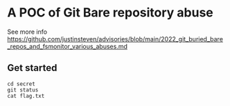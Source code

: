# A POC of Git Bare repository abuse

See more info https://github.com/justinsteven/advisories/blob/main/2022_git_buried_bare_repos_and_fsmonitor_various_abuses.md

## Get started

```shell
cd secret
git status
cat flag.txt
```